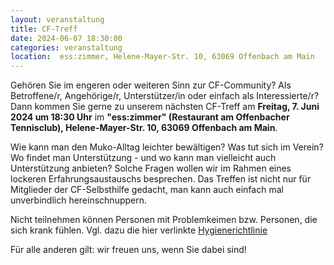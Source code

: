 ```yaml
---
layout: veranstaltung
title: CF-Treff
date: 2024-06-07 18:30:00
categories: veranstaltung
location:  ess:zimmer, Helene-Mayer-Str. 10, 63069 Offenbach am Main
---
```


Gehören Sie im engeren oder weiteren Sinn zur CF-Community? Als Betroffene/r, Angehörige/r, Unterstützer/in oder einfach als Interessierte/r? Dann kommen Sie gerne zu unserem nächsten CF-Treff am **Freitag, 7. Juni 2024 um 18:30 Uhr** im **"ess:zimmer" (Restaurant am Offenbacher Tennisclub), Helene-Mayer-Str. 10, 63069 Offenbach am Main**.

Wie kann man den Muko-Alltag leichter bewältigen? Was tut sich im Verein? Wo findet man Unterstützung - und wo kann man vielleicht auch Unterstützung anbieten? Solche Fragen wollen wir im Rahmen eines lockeren Erfahrungsaustauschs besprechen. Das Treffen ist nicht nur für Mitglieder der CF-Selbsthilfe gedacht, man kann auch einfach mal unverbindlich hereinschnuppern.

Nicht teilnehmen können Personen mit Problemkeimen bzw. Personen, die sich krank fühlen. Vgl. dazu die hier verlinkte [Hygienerichtlinie](https://www.muko.info/hygienerichtlinie)

Für alle anderen gilt: wir freuen uns, wenn Sie dabei sind!